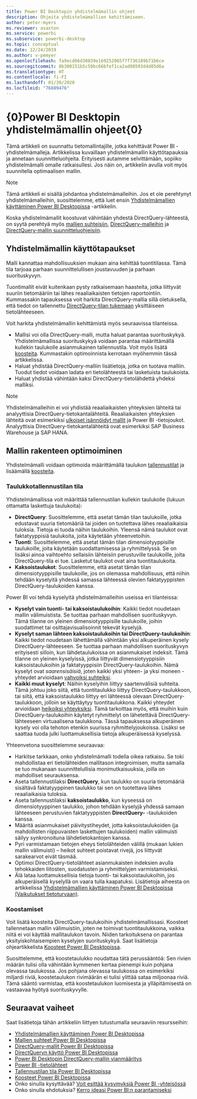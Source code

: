 ```yaml
---
title: Power BI Desktopin yhdistelmämallin ohjeet
description: Ohjeita yhdistelmämallien kehittämiseen.
author: peter-myers
ms.reviewer: asaxton
ms.service: powerbi
ms.subservice: powerbi-desktop
ms.topic: conceptual
ms.date: 12/24/2019
ms.author: v-pemyer
ms.openlocfilehash: fa9ecd66d30839e169252065f7f736189b71b6ce
ms.sourcegitcommit: 8b300151b5c59bc66bfef1ca2ad08593d4d05d6a
ms.translationtype: HT
ms.contentlocale: fi-FI
ms.lasthandoff: 01/30/2020
ms.locfileid: "76889476"
---
```

# <a name="composite-model-guidance-in-power-bi-desktop"></a>{0}Power BI Desktopin yhdistelmämallin ohjeet{0}

Tämä artikkeli on suunnattu tietomallintajille, jotka kehittävät Power BI -yhdistelmämalleja. Artikkelissa kuvaillaan yhdistelmämallin käyttötapauksia ja annetaan suunnitteluohjeita. Erityisesti autamme selvittämään, sopiiko yhdistelmämalli omalle ratkaisullesi. Jos näin on, artikkelin avulla voit myös suunnitella optimaalisen mallin.

> [!NOTE]
> Tämä artikkeli ei sisällä johdantoa yhdistelmämalleihin. Jos et ole perehtynyt yhdistelmämalleihin, suosittelemme, että luet ensin [Yhdistelmämallien käyttäminen Power BI Desktopissa](../desktop-composite-models.md) -artikkelin.
>
> Koska yhdistelmämallit koostuvat vähintään yhdestä DirectQuery-lähteestä, on syytä perehtyä myös [mallien suhteisiin](../desktop-relationships-understand.md), [DirectQuery-malleihin](../desktop-directquery-about.md) ja [DirectQuery-mallin suunnitteluohjeisiin](directquery-model-guidance.md).

## <a name="composite-model-use-cases"></a>Yhdistelmämallin käyttötapaukset

Malli kannattaa mahdollisuuksien mukaan aina kehittää tuontitilassa. Tämä tila tarjoaa parhaan suunnittelullisen joustavuuden ja parhaan suorituskyvyn.

Tuontimallit eivät kuitenkaan pysty ratkaisemaan haasteita, jotka liittyvät suuriin tietomääriin tai lähes reaaliaikaisten tietojen raportointiin. Kummassakin tapauksessa voit harkita DirectQuery-mallia sillä oletuksella, että tiedot on tallennettu [DirectQuery-tilan tukemaan](../power-bi-data-sources.md) yksittäiseen tietolähteeseen.

Voit harkita yhdistelmämallin kehittämistä myös seuraavissa tilanteissa.

- Mallisi voi olla DirectQuery-malli, mutta haluat parantaa suorituskykyä. Yhdistelmämallissa suorituskykyä voidaan parantaa määrittämällä kullekin taulukolle asianmukainen tallennustila. Voit myös lisätä [koosteita](../desktop-aggregations.md). Kummastakin optimoinnista kerrotaan myöhemmin tässä artikkelissa.
- Haluat yhdistää DirectQuery-malliin lisätietoja, jotka on tuotava malliin. Tuodut tiedot voidaan ladata eri tietolähteestä tai lasketuista taulukoista.
- Haluat yhdistää vähintään kaksi DirectQuery-tietolähdettä yhdeksi malliksi.

> [!NOTE]
> Yhdistelmämalleihin ei voi yhdistää reaaliaikaisten yhteyksien lähteitä tai analyyttisia DirectQuery-tietokantalähteitä. Reaaliaikaisten yhteyksien lähteitä ovat esimerkiksi [ulkoiset isännöidyt mallit](../service-datasets-understand.md#external-hosted-models) ja Power BI -tietojoukot. Analyyttisia DirectQuery-tietokantalähteitä ovat esimerkiksi SAP Business Warehouse ja SAP HANA.

## <a name="optimize-model-design"></a>Mallin rakenteen optimoiminen

Yhdistelmämalli voidaan optimoida määrittämällä taulukon [tallennustilat](../desktop-storage-mode.md) ja lisäämällä [koosteita](../desktop-aggregations.md).

### <a name="table-storage-mode"></a>Taulukkotallennustilan tila

Yhdistelmämallissa voit määrittää tallennustilan kullekin taulukolle (lukuun ottamatta laskettuja taulukoita):

- **DirectQuery**: Suosittelemme, että asetat tämän tilan taulukoille, jotka edustavat suuria tietomääriä tai joiden on tuotettava lähes reaaliaikaisia tuloksia. Tietoja ei tuoda näihin taulukoihin. Yleensä nämä taulukot ovat faktatyyppisiä taulukoita, joita käytetään yhteenvetoihin.
- **Tuonti**: Suosittelemme, että asetat tämän tilan dimensiotyyppisille taulukoille, joita käytetään suodattamisessa ja ryhmittelyssä. Se on lisäksi ainoa vaihtoehto sellaisiin lähteisiin perustuville taulukoille, joita DirectQuery-tila ei tue. Lasketut taulukot ovat aina tuontitaulukoita.
- **Kaksoistaulukot**: Suosittelemme, että asetat tämän tilan dimensiotyyppisille taulukoille, jos on olemassa mahdollisuus, että niihin tehdään kyselyitä yhdessä samassa lähteessä olevien faktatyyppisten DirectQuery-taulukoiden kanssa.

Power BI voi tehdä kyselyitä yhdistelmämalleihin useissa eri tilanteissa:

- **Kyselyt vain tuonti- tai kaksoistaulukoihin**: Kaikki tiedot noudetaan mallin välimuistista. Se tuottaa parhaan mahdollisen suorituskyvyn. Tämä tilanne on yleinen dimensiotyyppisille taulukoille, joihin suodattimet tai osittajavisualisoinnit tekevät kyselyjä.
- **Kyselyt saman lähteen kaksoistaulukoihin tai DirectQuery-taulukoihin**: Kaikki tiedot noudetaan lähettämällä vähintään yksi alkuperäinen kysely DirectQuery-lähteeseen. Se tuottaa parhaan mahdollisen suorituskyvyn erityisesti silloin, kun lähdetaulukoissa on asianmukaiset indeksit. Tämä tilanne on yleinen kyselyissä, jotka liittyvät dimensiotyyppisiin kaksoistaulukoihin ja faktatyyppisiin DirectQuery-taulukoihin. Nämä kyselyt ovat _saarensisäisiä_, joten kaikki yksi yhteen- ja yksi moneen -yhteydet arvioidaan [vahvoiksi suhteiksi](../desktop-relationships-understand.md#strong-relationships).
- **Kaikki muut kyselyt**: Näihin kyselyihin liittyy saartenvälisiä suhteita. Tämä johtuu joko siitä, että tuontitaulukko liittyy DirectQuery-taulukkoon, tai siitä, että kaksoistaulukko liittyy eri lähteessä olevaan DirectQuery-taulukkoon, jolloin se käyttäytyy tuontitaulukkona. Kaikki yhteydet arvioidaan [heikoiksi yhteyksiksi](../desktop-relationships-understand.md#weak-relationships). Tämä tarkoittaa myös, että muihin kuin DirectQuery-taulukoihin käytetyt ryhmittelyt on lähetettävä DirectQuery-lähteeseen virtuaalisena taulukkona. Tässä tapauksessa alkuperäinen kysely voi olla tehoton etenkin suurissa ryhmittelyjoukoissa. Lisäksi se saattaa tuoda julki luottamuksellisia tietoja alkuperäisessä kyselyssä.

Yhteenvetona suosittelemme seuraavaa:

- Harkitse tarkkaan, onko yhdistelmämalli todella oikea ratkaisu. Se toki mahdollistaa eri tietolähteiden mallitason integroimisen, mutta samalla se tuo mukanaan suunnittelullisia monimutkaisuuksia, joilla on mahdolliset seurauksensa.
- Aseta tallennustilaksi **DirectQuery**, kun taulukko on suuria tietomääriä sisältävä faktatyyppinen taulukko tai sen on tuotettava lähes reaaliaikaisia tuloksia.
- Aseta tallennustilaksi **kaksoistaulukko**, kun kyseessä on dimensiotyyppinen taulukko, johon tehdään kyselyjä yhdessä samaan lähteeseen perustuvien faktatyyppisten **DirectQuery-** -taulukoiden kanssa.
- Määritä asianmukaiset päivitystiheydet, jotta kaksoistaulukoiden (ja mahdollisten riippuvaisten laskettujen taulukoiden) mallin välimuisti säilyy synkronoituna lähdetietokantojen kanssa.
- Pyri varmistamaan tietojen eheys tietolähteiden välillä (mukaan lukien mallin välimuisti) – heikot suhteet poistavat rivejä, jos liittyvät sarakearvot eivät täsmää.
- Optimoi DirectQuery-tietolähteet asianmukaisten indeksien avulla tehokkaiden liitosten, suodatusten ja ryhmittelyjen varmistamiseksi.
- Älä lataa luottamuksellisia tietoja tuonti- tai kaksoistaulukoihin, jos alkuperäisellä kyselyllä on vaara tulla kaapatuksi. Lisätietoja aiheesta on artikkelissa [Yhdistelmämallien käyttäminen Power BI Desktopissa (Vaikutukset tietoturvaan)](../desktop-composite-models.md#security-implications).

### <a name="aggregations"></a>Koostamiset

Voit lisätä koosteita DirectQuery-taulukoihin yhdistelmämallissasi. Koosteet tallennetaan mallin välimuistiin, joten ne toimivat tuontitaulukkoina, vaikka niitä ei voi käyttää mallitaulukon tavoin. Niiden tarkoituksena on parantaa yksityiskohtaisempien kyselyjen suorituskykyä. Saat lisätietoja ohjeartikkelista [Koosteet Power BI Desktopissa](../desktop-aggregations.md).

Suosittelemme, että koostetaulukko noudattaa tätä perussääntöä: Sen rivien määrän tulisi olla vähintään kymmenen kertaa pienempi kuin pohjana olevassa taulukossa. Jos pohjana olevassa taulukossa on esimerkiksi miljardi riviä, koostetaulukon rivimäärän ei tulisi ylittää sataa miljoonaa riviä. Tämä sääntö varmistaa, että koostetaulukon luomisesta ja ylläpitämisestä on vastaavaa hyötyä suorituskyvylle.

## <a name="next-steps"></a>Seuraavat vaiheet

Saat lisätietoja tähän artikkeliin liittyen tutustumalla seuraaviin resursseihin:

- [Yhdistelmämallien käyttäminen Power BI Desktopissa](../desktop-composite-models.md)
- [Mallien suhteet Power BI Desktopissa](../desktop-relationships-understand.md)
- [DirectQuery-mallit Power BI Desktopissa](../desktop-directquery-about.md)
- [DirectQueryn käyttö Power BI Desktopissa](../desktop-use-directquery.md)
- [Power BI Desktopin DirectQuery-mallin vianmääritys](../desktop-directquery-troubleshoot.md)
- [Power BI -tietolähteet](../power-bi-data-sources.md)
- [Tallennustilan tila Power BI Desktopissa](../desktop-storage-mode.md)
- [Koosteet Power BI Desktopissa](../desktop-aggregations.md)
- Onko sinulla kysyttävää? [Voit esittää kysymyksiä Power BI -yhteisössä](https://community.powerbi.com/)
- Onko sinulla ehdotuksia? [Kerro ideasi Power BI:n parantamiseksi](https://ideas.powerbi.com)
